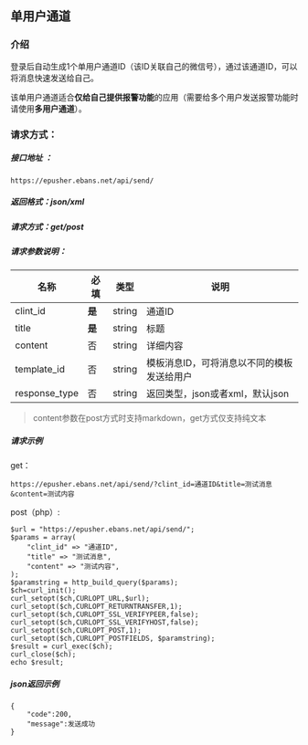 ## 单用户通道

### 介绍

登录后自动生成1个单用户通道ID（该ID关联自己的微信号），通过该通道ID，可以将消息快速发送给自己。

该单用户通道适合**仅给自己提供报警功能**的应用（需要给多个用户发送报警功能时请使用**多用户通道**）。

### 请求方式：

##### 接口地址 ：
    https://epusher.ebans.net/api/send/

##### 返回格式：json/xml
##### 请求方式：get/post
##### 请求参数说明：

| 名称 | 必填 | 类型 | 说明 |
|--|--|--|--|
| clint_id | **是** | string | 通道ID |
| title | **是** | string | 标题 |
| content | 否 | string | 详细内容 |
| template_id | 否 | string | 模板消息ID，可将消息以不同的模板发送给用户 |
| response_type | 否 | string | 返回类型，json或者xml，默认json |

> content参数在post方式时支持markdown，get方式仅支持纯文本

##### 请求示例

get：

    https://epusher.ebans.net/api/send/?clint_id=通道ID&title=测试消息&content=测试内容

post（php）:

    $url = "https://epusher.ebans.net/api/send/";
    $params = array(
        "clint_id" => "通道ID",
        "title" => "测试消息",
        "content" => "测试内容",
    );
    $paramstring = http_build_query($params);
    $ch=curl_init();  
    curl_setopt($ch,CURLOPT_URL,$url);
    curl_setopt($ch,CURLOPT_RETURNTRANSFER,1);
    curl_setopt($ch,CURLOPT_SSL_VERIFYPEER,false);
    curl_setopt($ch,CURLOPT_SSL_VERIFYHOST,false);
    curl_setopt($ch,CURLOPT_POST,1);
    curl_setopt($ch,CURLOPT_POSTFIELDS, $paramstring);
    $result = curl_exec($ch);
    curl_close($ch);
    echo $result;

##### json返回示例

    {
	    "code":200,
	    "message":发送成功
    }


